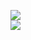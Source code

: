 [![](https://img.shields.io/badge/Made%20With-Github%20Spray-lightgrey.svg?style=for-the-badge&logo=github)](https://github.com/Annihil/github-spray#24266)  
[![](https://i.imgur.com/2DrTn0Z.gif)](https://github.com/Annihil/github-spray)